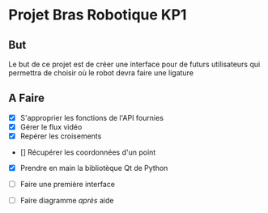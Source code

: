 #  Projet Bras Robotique KP1

## But 
Le but de ce projet est de créer une interface pour de futurs utilisateurs qui permettra de choisir où le robot devra faire une ligature

## A Faire 
- [x] S'approprier les fonctions de l'API fournies
- [x] Gérer le flux vidéo
- [x] Repérer les croisements
- [] Récupérer les coordonnées d'un point
- [x] Prendre en main la bibliotèque Qt de Python
- [ ] Faire une première interface 
- [ ] Faire diagramme *après* aide


